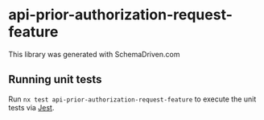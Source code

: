 
# api-prior-authorization-request-feature

This library was generated with SchemaDriven.com

## Running unit tests

Run `nx test api-prior-authorization-request-feature` to execute the unit tests via [Jest](https://jestjs.io).

